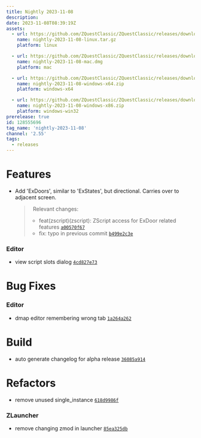 ```yaml
---
title: Nightly 2023-11-08
description: 
date: 2023-11-08T08:39:19Z
assets: 
  - url: https://github.com/ZQuestClassic/ZQuestClassic/releases/download/nightly-2023-11-08/nightly-2023-11-08-linux.tar.gz
    name: nightly-2023-11-08-linux.tar.gz
    platform: linux

  - url: https://github.com/ZQuestClassic/ZQuestClassic/releases/download/nightly-2023-11-08/nightly-2023-11-08-mac.dmg
    name: nightly-2023-11-08-mac.dmg
    platform: mac

  - url: https://github.com/ZQuestClassic/ZQuestClassic/releases/download/nightly-2023-11-08/nightly-2023-11-08-windows-x64.zip
    name: nightly-2023-11-08-windows-x64.zip
    platform: windows-x64

  - url: https://github.com/ZQuestClassic/ZQuestClassic/releases/download/nightly-2023-11-08/nightly-2023-11-08-windows-x86.zip
    name: nightly-2023-11-08-windows-x86.zip
    platform: windows-win32
prerelease: true
id: 128555696
tag_name: 'nightly-2023-11-08'
channel: '2.55'
tags:
  - releases
---
```




# Features

- Add 'ExDoors', similar to 'ExStates', but directional. Carries over to adjacent screen.
   >&nbsp;
   >Relevant changes:
   > - feat(zscript)(zscript): ZScript access for ExDoor related features [`a00570f67`](https://github.com/ZQuestClassic/ZQuestClassic/commit/a00570f6745985dd87b97dd1707aa15a0a32f195)
   > - fix: typo in previous commit [`b499e2c3e`](https://github.com/ZQuestClassic/ZQuestClassic/commit/b499e2c3ea1c4e165f74acb5775ca33d32bc6ae2)

### Editor

- view script slots dialog [`4cd827e73`](https://github.com/ZQuestClassic/ZQuestClassic/commit/4cd827e73f320c6618b443bdf03772ac8cccf5a9)

# Bug Fixes

### Editor

- dmap editor remembering wrong tab [`1a264a262`](https://github.com/ZQuestClassic/ZQuestClassic/commit/1a264a262f0e8f44a5b949493ab3357f4e7a9009)

# Build

- auto generate changelog for alpha release [`36085a914`](https://github.com/ZQuestClassic/ZQuestClassic/commit/36085a914ed69070d92e7e4e647a7ae30533e71d)

# Refactors

- remove unused single_instance [`618d9986f`](https://github.com/ZQuestClassic/ZQuestClassic/commit/618d9986f846c1f56b5b1f8a907ea931d7e624e8)

### ZLauncher

- remove changing zmod in launcher [`85ea325db`](https://github.com/ZQuestClassic/ZQuestClassic/commit/85ea325db4f51b58365fca0910b4923206c9a6cd)

